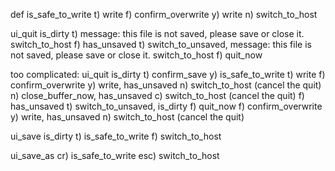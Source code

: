 


def is_safe_to_write
    t) write
    f) confirm_overwrite
        y) write
        n) switch_to_host

ui_quit
    is_dirty
        t) message: this file is not saved, please save or close it.
           switch_to_host
        f) has_unsaved
            t) switch_to_unsaved,
               message: this file is not saved, please save or close it.
               switch_to_host
            f) quit_now

too complicated:     ui_quit
    is_dirty
        t) confirm_save
            y) is_safe_to_write
                t) write
                f) confirm_overwrite
                    y) write,
                       has_unsaved
                    n) switch_to_host (cancel the quit)
            n) close_buffer_now,
               has_unsaved
            c) switch_to_host (cancel the quit)
        f) has_unsaved
            t) switch_to_unsaved,
               is_dirty
            f) quit_now
                f) confirm_overwrite
                    y) write,
                       has_unsaved
                    n) switch_to_host (cancel the quit)

ui_save
    is_dirty
        t) is_safe_to_write
        f) switch_to_host

ui_save_as
    cr) is_safe_to_write
    esc) switch_to_host
